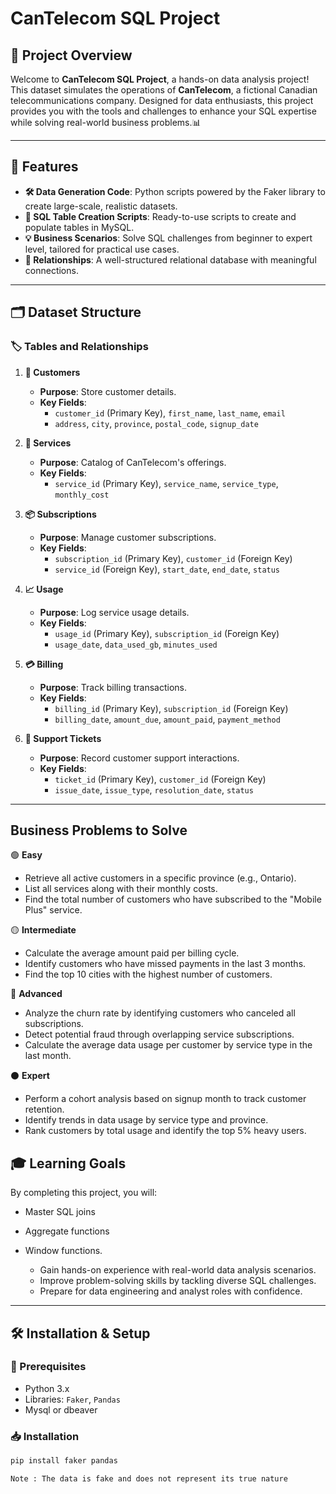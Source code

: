 # CanTelecom SQL Project

## 📜 Project Overview

Welcome to **CanTelecom SQL Project**, a hands-on data analysis project! This dataset simulates the operations of **CanTelecom**, a fictional Canadian telecommunications company. Designed for data enthusiasts, this project provides you with the tools and challenges to enhance your SQL expertise while solving real-world business problems.📊

---

## 🚀 Features

- **🛠 Data Generation Code**: Python scripts powered by the Faker library to create large-scale, realistic datasets.
- **📂 SQL Table Creation Scripts**: Ready-to-use scripts to create and populate tables in MySQL.
- **💡 Business Scenarios**: Solve SQL challenges from beginner to expert level, tailored for practical use cases.
- **🔗 Relationships**: A well-structured relational database with meaningful connections.

---

## 🗂 Dataset Structure

### 🏷 Tables and Relationships

1. **👤 Customers**  
   - **Purpose**: Store customer details.  
   - **Key Fields**:
     - `customer_id` (Primary Key), `first_name`, `last_name`, `email`
     - `address`, `city`, `province`, `postal_code`, `signup_date`

2. **📄 Services**  
   - **Purpose**: Catalog of CanTelecom's offerings.  
   - **Key Fields**:
     - `service_id` (Primary Key), `service_name`, `service_type`, `monthly_cost`

3. **📦 Subscriptions**  
   - **Purpose**: Manage customer subscriptions.  
   - **Key Fields**:
     - `subscription_id` (Primary Key), `customer_id` (Foreign Key)
     - `service_id` (Foreign Key), `start_date`, `end_date`, `status`

4. **📈 Usage**  
   - **Purpose**: Log service usage details.  
   - **Key Fields**:
     - `usage_id` (Primary Key), `subscription_id` (Foreign Key)
     - `usage_date`, `data_used_gb`, `minutes_used`

5. **💳 Billing**  
   - **Purpose**: Track billing transactions.  
   - **Key Fields**:
     - `billing_id` (Primary Key), `subscription_id` (Foreign Key)
     - `billing_date`, `amount_due`, `amount_paid`, `payment_method`

6. **📩 Support Tickets**  
   - **Purpose**: Record customer support interactions.  
   - **Key Fields**:
     - `ticket_id` (Primary Key), `customer_id` (Foreign Key)
     - `issue_date`, `issue_type`, `resolution_date`, `status`

---

##  Business Problems to Solve

🟢 **Easy**
 - Retrieve all active customers in a specific province (e.g., Ontario).
 - List all services along with their monthly costs.
 - Find the total number of customers who have subscribed to the "Mobile Plus" service.

🟡 **Intermediate**
 - Calculate the average amount paid per billing cycle.
 - Identify customers who have missed payments in the last 3 months.
 - Find the top 10 cities with the highest number of customers.
 
🔴 **Advanced**
 - Analyze the churn rate by identifying customers who canceled all subscriptions.
 - Detect potential fraud through overlapping service subscriptions.
 - Calculate the average data usage per customer by service type in the last month.
 
⚫ **Expert**
 - Perform a cohort analysis based on signup month to track customer retention.
 - Identify trends in data usage by service type and province.
 - Rank customers by total usage and identify the top 5% heavy users.

## 🎓 Learning Goals
By completing this project, you will:
- Master SQL joins
- Aggregate functions
- Window functions.
  
  - Gain hands-on experience with real-world data analysis scenarios.
  - Improve problem-solving skills by tackling diverse SQL challenges.
  - Prepare for data engineering and analyst roles with confidence.

---

## 🛠 Installation & Setup

### 🧰 Prerequisites
- Python 3.x
- Libraries: `Faker`, `Pandas`
- Mysql or dbeaver

### 📥 Installation
```bash
pip install faker pandas

Note : The data is fake and does not represent its true nature 
